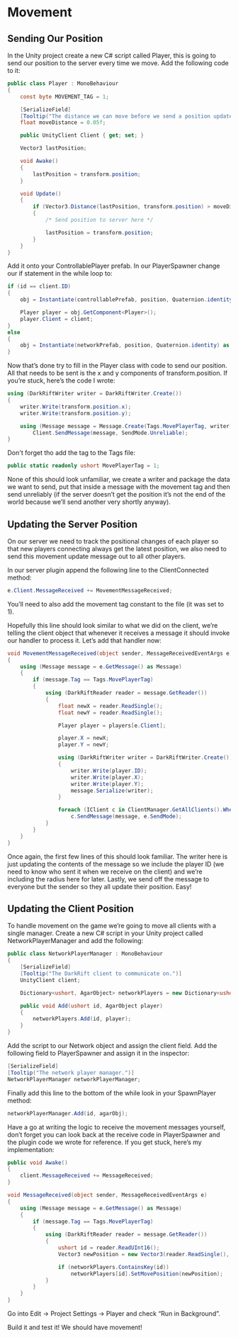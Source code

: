 # Movement
## Sending Our Position
In the Unity project create a new C# script called Player, this is going to send our position to the server every time we move. Add the following code to it:
```csharp
public class Player : MonoBehaviour
{
    const byte MOVEMENT_TAG = 1;

    [SerializeField]
    [Tooltip("The distance we can move before we send a position update.")]
    float moveDistance = 0.05f;

    public UnityClient Client { get; set; }

    Vector3 lastPosition;

    void Awake()
    {
        lastPosition = transform.position;
    }

    void Update()
    {
        if (Vector3.Distance(lastPosition, transform.position) > moveDistance)
        {
            /* Send position to server here */

            lastPosition = transform.position;
        }
    }
}
```
Add it onto your ControllablePlayer prefab. In our PlayerSpawner change our if statement in the while loop to:
```csharp
if (id == client.ID)
{
    obj = Instantiate(controllablePrefab, position, Quaternion.identity) as GameObject;

    Player player = obj.GetComponent<Player>();
    player.Client = client;
}
else
{
    obj = Instantiate(networkPrefab, position, Quaternion.identity) as GameObject;
} 
```
Now that’s done try to fill in the Player class with code to send our position. All that needs to be sent is the x and y components of transform.position.
If you’re stuck, here’s the code I wrote:
```csharp
using (DarkRiftWriter writer = DarkRiftWriter.Create())
{
    writer.Write(transform.position.x);
    writer.Write(transform.position.y);

    using (Message message = Message.Create(Tags.MovePlayerTag, writer))
        Client.SendMessage(message, SendMode.Unreliable);
}
```
Don't forget tho add the tag to the Tags file:
```csharp
public static readonly ushort MovePlayerTag = 1;
```
None of this should look unfamiliar, we create a writer and package the data we want to send, put that inside a message with the movement tag and then send unreliably (if the server doesn’t get the position it’s not the end of the world because we’ll send another very shortly anyway).

## Updating the Server Position
On our server we need to track the positional changes of each player so that new players connecting always get the latest position, we also need to send this movement update message out to all other players.

In our server plugin append the following line to the ClientConnected method:
```csharp
e.Client.MessageReceived += MovementMessageReceived;
```
You’ll need to also add the movement tag constant to the file (it was set to 1).

Hopefully this line should look similar to what we did on the client, we’re telling the client object that whenever it receives a message it should invoke our handler to process it. Let’s add that handler now:
```csharp
void MovementMessageReceived(object sender, MessageReceivedEventArgs e)
{
    using (Message message = e.GetMessage() as Message)
    {
        if (message.Tag == Tags.MovePlayerTag)
        {
            using (DarkRiftReader reader = message.GetReader())
            {
                float newX = reader.ReadSingle();
                float newY = reader.ReadSingle();

                Player player = players[e.Client];

                player.X = newX;
                player.Y = newY;

                using (DarkRiftWriter writer = DarkRiftWriter.Create())
                {
                    writer.Write(player.ID);
                    writer.Write(player.X);
                    writer.Write(player.Y);
                    message.Serialize(writer);
                }

                foreach (IClient c in ClientManager.GetAllClients().Where(x => x != e.Client))
                    c.SendMessage(message, e.SendMode);
            }
        }
    }
}
```
Once again, the first few lines of this should look familiar. The writer here is just updating the contents of the message so we include the player ID (we need to know who sent it when we receive on the client) and we’re including the radius here for later. Lastly, we send off the message to everyone but the sender so they all update their position. Easy!
        
## Updating the Client Position</title>    
To handle movement on the game we’re going to move all clients with a single manager. Create a new C# script in your Unity project called NetworkPlayerManager and add the following:
```csharp
public class NetworkPlayerManager : MonoBehaviour
{
    [SerializeField]
    [Tooltip("The DarkRift client to communicate on.")]
    UnityClient client;

    Dictionary<ushort, AgarObject> networkPlayers = new Dictionary<ushort, AgarObject>();

    public void Add(ushort id, AgarObject player)
    {
        networkPlayers.Add(id, player);
    }
}
```
Add the script to our Network object and assign the client field. Add the following field to PlayerSpawner and assign it in the inspector:
```csharp
[SerializeField]
[Tooltip("The network player manager.")]
NetworkPlayerManager networkPlayerManager;
```
Finally add this line to the bottom of the while look in your SpawnPlayer method:
```csharp
networkPlayerManager.Add(id, agarObj);
```
Have a go at writing the logic to receive the movement messages yourself, don’t forget you can look back at the receive code in PlayerSpawner and the plugin code we wrote for reference. If you get stuck, here’s my implementation:
```csharp
public void Awake()
{
    client.MessageReceived += MessageReceived;
}

void MessageReceived(object sender, MessageReceivedEventArgs e)
{
    using (Message message = e.GetMessage() as Message)
    {
        if (message.Tag == Tags.MovePlayerTag)
        {
            using (DarkRiftReader reader = message.GetReader())
            {
                ushort id = reader.ReadUInt16();
                Vector3 newPosition = new Vector3(reader.ReadSingle(), reader.ReadSingle(), 0);

                if (networkPlayers.ContainsKey(id)) 
                    networkPlayers[id].SetMovePosition(newPosition);
            }
        }
    }
}
```
Go into Edit -> Project Settings -> Player and check “Run in Background”.

Build it and test it! We should have movement!

